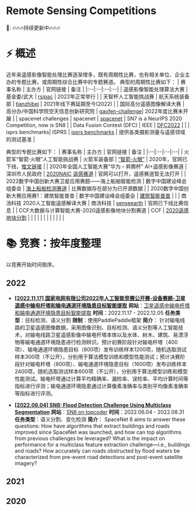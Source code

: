 # Remote Sensing Competitions

📣:
🔥🔥🔥持续更新中🔥🔥🔥

# ⚡ 概述
近年来遥感影像智能处理比赛逐渐增多，既有周期性比赛，也有相关单位、企业主办的专题比赛，或周期性综合比赛中的专题赛道。
典型的周期性比赛如下：
| 赛事名称 | 主办方 | 官网链接 | 备注 |
|:--|:--|:--|:--|
| 遥感影像智能处理算法大赛 | 基金委/武大 | [rsipac](http://rsipac.whu.edu.cn/) | 2022年正常举行 |
| 天智杯人工智能挑战赛 | 航天系统装备部 | [tianzhibei](https://www.tianzhibei.org.cn/) | 2021年线下赛延期至今(2022) |
| 国际高分遥感图像解译大赛 | 高分办/中国科学院空天信息创新研究院 | [gaofen-challenge](https://www.gaofen-challenge.com/challenge)| 2022年度比赛未开展 |
| spacenet challenges | spacenet | [spacenet](https://spacenet.ai/challenges/) | SN7 is a NeurIPS 2020 Competition, now is SN8 |
| Data Fusion Contest (DFC) | IEEE | [DFC2022](https://76.223.36.25/competitions/data-fusion-contest-2022-dfc2022) |  |
| isprs benchmarks| ISPRS | [isprs benchmarks](https://www.isprs.org/education/benchmarks.aspx) | 提供各类摄影测量与遥感领域的测试基准 |

典型的专题比赛如下：
| 赛事名称 | 主办方 | 官网链接 | 备注 |
|:--|:--|:--|:--|
| 火箭军“智箭·火眼”人工智能挑战赛 | 火箭军装备部 | [“智箭·火眼”](https://www.yuanwangfangwugfw.com/hjjtzs) | 2020年，官网已下线，[推文链接](https://mp.weixin.qq.com/s/PTkPW0i8q05h0LUo1cp0Qg) |
| 2020年全国人工智能大赛“华为・昇腾杯” AI+遥感影像赛道 | 深圳市人民政府 | [2020NAIC](https://naic.pcl.ac.cn/landingpage/2020/index.html) [遥感赛道](https://naic.pcl.ac.cn/contest/6/track/24) | 官网可以打开，遥感赛道暂无法打开 |
| 2022数字中国创新大赛卫星应用赛题——海上船舶智能检测 | 数字中国建设峰会组委会 | [海上船舶检测赛道](https://www.dcic-china.com/competitions/10022) | 比赛数据存在部分为已开源数据 |
| 2020数字中国创新大赛应用赛1：建筑智能普查 | 数字中国建设峰会组委会 | [建筑智能普查](https://tianchi.aliyun.com/competition/entrance/231767/introduction) |  |
| 商汤科技 2020人工智能遥感解译大赛 | 商汤科技 | [senseearth](https://rs.sensetime.com/) | 官网已下线比赛信息 |
| CCF大数据与计算智能大赛-2020遥感影像地块分割赛道 | CCF | [2020遥感地块分割](https://www.datafountain.cn/competitions/475) |  |
|  |  |  |  |
|  |  |  |  |

# 📚 竞赛：按年度整理
以竞赛开始时间倒序。
## 2022
- **[[2022.11.17] 国家电网有限公司2022年人工智能竞赛公开赛-设备赛题-卫星遥感中输电杆塔和输电通道环境隐患目标智能提取](https://aistudio.baidu.com/aistudio/competition/detail/616/0/task-definition)**
**网站**：[卫星遥感中输电杆塔和输电通道环境隐患目标智能提取](https://aistudio.baidu.com/aistudio/competition/detail/616/0/task-definition)
**时间**：2022.11.17 - 2022.12.05
**任务类型**：目标检测、语义分割
**限制**：使用PaddlePaddle框架
**简介**：
针对输电线路的卫星遥感图像数据，采用图像识别、目标检测、语义分割等人工智能技术，对输电线路卫星遥感影像中输电杆塔本体以及水体、树木、建筑、易漂浮物等输电通道环境隐患进行检测辨识。预计初赛阶段针对输电杆塔（400项）、输电通道环境隐患目标（800项）发布训练样本1200项，随机选取测试样本300项（不公开），分别用于算法模型训练和模型性能测试；预计决赛阶段针对输电杆塔（800项）、输电通道环境隐患目标（1600项）发布训练样本2400项，随机选取测试样本600项（不公开），分别用于算法模型训练和模型性能测试。输电杆塔通过计算平均精确率、漏检率、误检率、平均计算时间等指标进行评测；输电通道环境隐患通过计算像素准确率与类别平均像素准确率等指标进行评测。

- **[[2022.06.04] SN8: Flood Detection Challenge Using Multiclass Segmentation](https://spacenet.ai/sn8-challenge/)**
**网站**：[SN8 on topcoder](https://www.topcoder.com/challenges/a6c49990-e4a9-4e90-a731-4cc6502e6beb)
**时间**：2022.06.04 - 2022.08.31
**任务类型**：语义分割、变化检测
**简介**：
SpaceNet 8 aims to answer these questions:
How have algorithms that extract buildings and roads improved since SpaceNet was launched, and how can top algorithms from previous challenges be leveraged? 
What is the impact on performance for a multiclass feature extraction challenge—i.e., buildings and roads? 
How accurately can roads obstructed by flood waters be characterized from pre-event road detections and post-event satellite imagery? 

## 2021

## 2020
